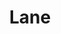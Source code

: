 ---
layout: default
title: Lane
nav_order: 7
parent: RoadBuilder
has_children: true
permalink: /roadbuilder/lane
---